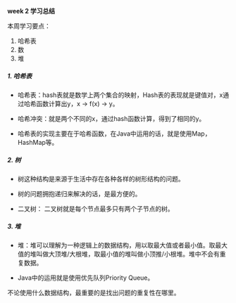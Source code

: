 **week 2 学习总结**

本周学习要点：

1. 哈希表
2. 数
3. 堆



##### 1. 哈希表

   - 哈希表：hash表就是数学上两个集合的映射，Hash表的表现就是键值对，x通过哈希函数计算出y，x -> f(x) -> y。

   - 哈希冲突：就是两个不同的x，通过hash函数计算，得到了相同的y。

   - 哈希表的实现主要在于哈希函数，在Java中运用的话，就是使用Map，HashMap等。



##### 2. 树

   - 树这种结构是来源于生活中存在各种各样的树形结构的问题。

   - 树的问题拥抱递归来解决的话，是最方便的。

   - 二叉树： 二叉树就是每个节点最多只有两个子节点的树。



##### 3. 堆

   - 堆：堆可以理解为一种逻辑上的数据结构，用以取最大值或者最小值。取最大值的堆叫做大顶堆/大根堆，取最小值的堆叫做小顶推/小根堆。堆中不会有重复数据。

   - Java中的运用就是使用优先队列Priority Queue。



不论使用什么数据结构，最重要的是找出问题的重复性在哪里。